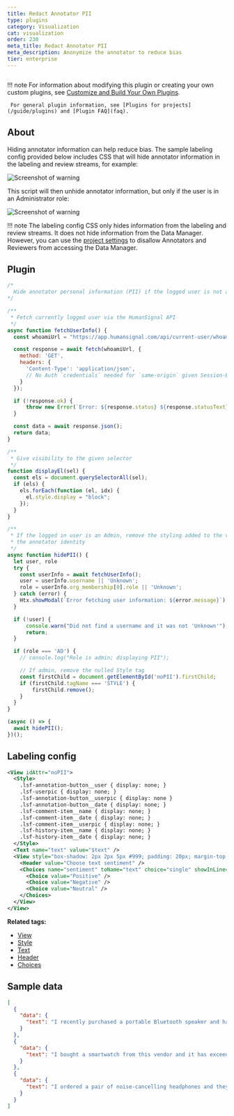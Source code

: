 ```yaml
---
title: Redact Annotator PII
type: plugins
category: Visualization
cat: visualization
order: 230
meta_title: Redact Annotator PII
meta_description: Anonymize the annotator to reduce bias
tier: enterprise
---
```


<img src="/images/plugins/redact-thumb.png" alt="" class="gif-border" style="max-width: 552px !important;" />

!!! note
     For information about modifying this plugin or creating your own custom plugins, see [Customize and Build Your Own Plugins](custom).

     For general plugin information, see [Plugins for projects](/guide/plugins) and [Plugin FAQ](faq).

## About

Hiding annotator information can help reduce bias. The sample labeling config provided below includes CSS that will hide annotator information in the labeling and review streams, for example:

![Screenshot of warning](/images/plugins/redact.png)

This script will then unhide annotator information, but only if the user is in an Administrator role:

![Screenshot of warning](/images/plugins/redact-show.png)

!!! note
    The labeling config CSS only hides information from the labeling and review streams. It does not hide information from the Data Manager. However, you can use the [project settings](/guide/project_settings_lse#Review) to disallow Annotators and Reviewers from accessing the Data Manager. 

## Plugin

```javascript
/*
  Hide annotator personal information (PII) if the logged user is not an Admin
*/

/**
 * Fetch currently logged user via the HumanSignal API
 */
async function fetchUserInfo() {
  const whoamiUrl = "https://app.humansignal.com/api/current-user/whoami";

  const response = await fetch(whoamiUrl, {
    method: 'GET',
    headers: {
      'Content-Type': 'application/json',
      // No Auth `credentials` needed for `same-origin` given Session-Based Authentication is used in the API
    }
  });

  if (!response.ok) {
      throw new Error(`Error: ${response.status} ${response.statusText}`);
  }

  const data = await response.json();
  return data;
}

/**
 * Give visibility to the given selector
 */
function displayEl(sel) {
  const els = document.querySelectorAll(sel);
  if (els) {
    els.forEach(function (el, idx) {
      el.style.display = "block";
    });
  }
}

/**
 * If the logged in user is an Admin, remove the styling added to the view that hides
 * the annotator identity
 */
async function hidePII() {
  let user, role
  try {
    const userInfo = await fetchUserInfo();
    user = userInfo.username || 'Unknown';
    role = userInfo.org_membership[0].role || 'Unknown';
  } catch (error) {
    Htx.showModal(`Error fetching user information: ${error.message}`);
  }

  if (!user) {
      console.warn("Did not find a username and it was not 'Unknown'");
      return;
  }

  if (role === 'AD') {
    // console.log("Role is admin; displaying PII");

    // If admin, remove the nulled Style tag
    const firstChild = document.getElementById('noPII').firstChild;
    if (firstChild.tagName === 'STYLE') {
        firstChild.remove();
    }
  }
}

(async () => {
  await hidePII();
})();
```

## Labeling config

```xml
<View idAttr="noPII">
  <Style>
    .lsf-annotation-button__user { display: none; }
    .lsf-userpic { display: none; }
    .lsf-annotation-button__userpic { display: none }
    .lsf-annotation-button__date { display: none; }
    .lsf-comment-item__name { display: none; }
    .lsf-comment-item__date { display: none; }
    .lsf-comment-item__userpic { display: none; }
    .lsf-history-item__name { display: none; }
    .lsf-history-item__date { display: none; }
  </Style>
  <Text name="text" value="$text" />
  <View style="box-shadow: 2px 2px 5px #999; padding: 20px; margin-top: 2em; border-radius: 5px;">
    <Header value="Choose text sentiment" />
    <Choices name="sentiment" toName="text" choice="single" showInLine="true">
      <Choice value="Positive" />
      <Choice value="Negative" />
      <Choice value="Neutral" />
    </Choices>
  </View>
</View>

```

**Related tags:**

* [View](/tags/view.html)
* [Style](/tags/style.html)
* [Text](/tags/text.html)
* [Header](/tags/header.html)
* [Choices](/tags/choices.html)


## Sample data

```json
[
  {
    "data": {
      "text": "I recently purchased a portable Bluetooth speaker and have been impressed with its clear sound and long battery life. The speaker is compact and easy to use, making it perfect for outdoor adventures."
    }
  },
  {
    "data": {
      "text": "I bought a smartwatch from this vendor and it has exceeded my expectations. The device offers an intuitive user interface and tracks my daily activities accurately while looking very stylish on my wrist."
    }
  },
  {
    "data": {
      "text": "I ordered a pair of noise-cancelling headphones and they don't do anything to cancel out noise. Waste of money."
    }
  }
]
```
